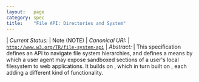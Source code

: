 ```yaml
---
layout:   page
category: spec
title:    "File API: Directories and System"
---
```


| *Current Status:* | Note (NOTE)
| *Canonical URI:* | [`http://www.w3.org/TR/file-system-api`](http://www.w3.org/TR/file-system-api)
| *Abstract:* | This specification defines an API to navigate file system hierarchies, and defines a means by which a user agent may expose sandboxed sections of a user's local filesystem to web applications. It builds on , which in turn built on , each adding a different kind of functionality.